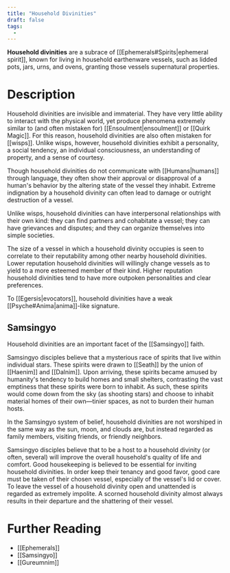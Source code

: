 ```yaml
---
title: "Household Divinities"
draft: false
tags:
  - 
---
```


**Household divinities** are a subrace of [[Ephemerals#Spirits|ephemeral spirit]], known for living in household earthenware vessels, such as lidded pots, jars, urns, and ovens, granting those vessels supernatural properties.

# Description
Household divinities are invisible and immaterial. They have very little ability to interact with the physical world, yet produce phenomena extremely similar to (and often mistaken for) [[Ensoulment|ensoulment]] or [[Quirk Magic]]. For this reason, household divinities are also often mistaken for [[wisps]]. Unlike wisps, however, household divinities exhibit a personality, a social tendency, an individual consciousness, an understanding of property, and a sense of courtesy. 

Though household divinities do not communicate with [[Humans|humans]] through language, they often show their approval or disapproval of a human's behavior by the altering state of the vessel they inhabit. Extreme indignation by a household divinity can often lead to damage or outright destruction of a vessel.

Unlike wisps, household divinities can have interpersonal relationships with their own kind: they can find partners and cohabitate a vessel; they can have grievances and disputes; and they can organize themselves into simple societies.

The size of a vessel in which a household divinity occupies is seen to correlate to their reputability among other nearby household divinities. Lower reputation household divinities will willingly change vessels as to yield to a more esteemed member of their kind. Higher reputation household divinities tend to have more outpoken personalities and clear preferences.

To [[Egersis|evocators]], household divinities have a weak [[Psyche#Anima|anima]]-like signature.

## Samsingyo
Household divinities are an important facet of the [[Samsingyo]] faith.

Samsingyo disciples believe that a mysterious race of spirits that live within individual stars. These spirits were drawn to [[Seath]] by the union of [[Haenim]] and [[Dalnim]]. Upon arriving, these spirits became amused by humanity's tendency to build homes and small shelters, contrasting the vast emptiness that these spirits were born to inhabit. As such, these spirits would come down from the sky (as shooting stars) and choose to inhabit material homes of their own—tinier spaces, as not to burden their human hosts. 

In the Samsingyo system of belief, household divinities are not worshiped in the same way as the sun, moon, and clouds are, but instead regarded as family members, visiting friends, or friendly neighbors. 

Samsingyo disciples believe that to be a host to a household divinity (or often, several) will improve the overall household's quality of life and comfort. Good housekeeping is believed to be essential for inviting household divinities. In order keep their tenancy and good favor, good care must be taken of their chosen vessel, especially of the vessel's lid or cover. To leave the vessel of a household divinity open and unattended is regarded as extremely impolite. A scorned household divinity almost always results in their departure and the shattering of their vessel.

# Further Reading
- [[Ephemerals]]
- [[Samsingyo]]
- [[Gureumnim]]